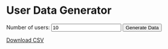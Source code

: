 <!DOCTYPE html>
<html>
<head>
  <title>User Data Generator</title>
</head>
<body>
  <h1>User Data Generator</h1>
  <form>
    <label for="numUsers">Number of users:</label>
    <input type="number" id="numUsers" name="numUsers" value="10">
    <button type="submit">Generate Data</button>
  </form>

  <a href="/download-csv" download="users.csv">Download CSV</a>

  <script>
    const form = document.querySelector('form');
    form.addEventListener('submit', (e) => {
      e.preventDefault();
      const numUsers = document.querySelector('#numUsers').value;
      fetch(/generate-data?numUsers=${numUsers})
        .then((res) => res.text())
        .then((message) => console.log(message));
    });
  </script>
</body>
</html>
<!---
dcube10/dcube10 is a ✨ special ✨ repository because its `README.md` (this file) appears on your GitHub profile.
You can click the Preview link to take a look at your changes.
--->
